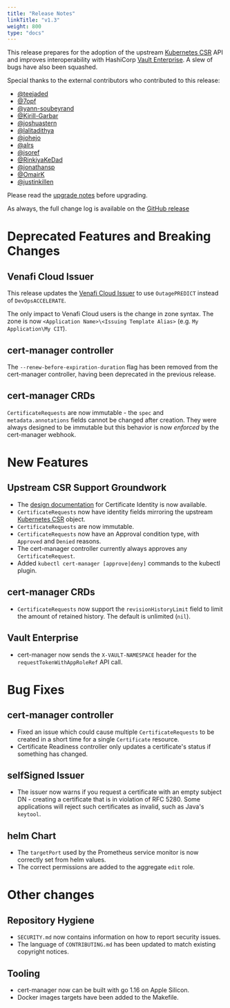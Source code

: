 ```yaml
---
title: "Release Notes"
linkTitle: "v1.3"
weight: 800
type: "docs"
---
```


This release prepares for the adoption of the upstream [Kubernetes CSR](https://kubernetes.io/docs/reference/access-authn-authz/certificate-signing-requests/) API and improves interoperability with HashiCorp [Vault Enterprise](https://www.vaultproject.io/docs/enterprise).
A slew of bugs have also been squashed.

Special thanks to the external contributors who contributed to this release:

* [@teejaded](https://github.com/teejaded)
* [@7opf](https://github.com/7opf)
* [@yann-soubeyrand](https://github.com/yann-soubeyrand)
* [@Kirill-Garbar](https://github.com/Kirill-Garbar)
* [@joshuastern](https://github.com/joshuastern)
* [@lalitadithya](https://github.com/lalitadithya)
* [@johejo](https://github.com/lalitadithya)
* [@alrs](https://github.com/alrs)
* [@jsoref](https://github.com/jsoref)
* [@RinkiyaKeDad](https://github.com/RinkiyaKeDad)
* [@jonathansp](https://github.com/jonathansp)
* [@OmairK](https://github.com/OmairK)
* [@justinkillen](https://github.com/justinkillen)

Please read the [upgrade notes](/docs/installation/upgrading/upgrading-1.2-1.3/) before upgrading.

As always, the full change log is available on the [GitHub release](https://github.com/jetstack/cert-manager/releases/tag/v1.3.0)

# Deprecated Features and Breaking Changes

## Venafi Cloud Issuer

This release updates the [Venafi Cloud Issuer][] to use `OutagePREDICT` instead of `DevOpsACCELERATE`.

The only impact to Venafi Cloud users is the change in zone syntax.
The zone is now `<Application Name>\<Issuing Template Alias>`
(e.g. `My Application\My CIT`).

[Venafi Cloud Issuer]: https://cert-manager.io/docs/configuration/venafi/

## cert-manager controller

The `--renew-before-expiration-duration` flag has been removed from the cert-manager controller, having been deprecated in the previous release.

## cert-manager CRDs

`CertificateRequests` are now immutable - the `spec` and `metadata.annotations` fields cannot be changed after creation. They were always designed to be immutable but this behavior is now *enforced* by the cert-manager webhook.

# New Features

## Upstream CSR Support Groundwork

* The [design documentation](https://github.com/jetstack/cert-manager/blob/v1.3.0/design/20210203.certificate-request-identity.md) for Certificate Identity is now available.
* `CertificateRequests` now have identity fields mirroring the upstream [Kubernetes CSR](https://kubernetes.io/docs/reference/access-authn-authz/certificate-signing-requests/) object.
* `CertificateRequests` are now immutable.
* `CertificateRequests` now have an Approval condition type, with `Approved` and `Denied` reasons.
* The cert-manager controller currently always approves any `CertificateRequest`.
* Added `kubectl cert-manager [approve|deny]` commands to the kubectl plugin.

## cert-manager CRDs

* `CertificateRequests` now support the `revisionHistoryLimit` field to limit the amount of retained history. The default is unlimited (`nil`).

## Vault Enterprise

* cert-manager now sends the `X-VAULT-NAMESPACE` header for the `requestTokenWithAppRoleRef` API call.

# Bug Fixes

## cert-manager controller

* Fixed an issue which could cause multiple `CertificateRequests` to be created in a short time for a single `Certificate` resource.
* Certificate Readiness controller only updates a certificate's status if something has changed.

## selfSigned Issuer

* The issuer now warns if you request a certificate with an empty subject DN - creating a certificate that is in violation of RFC 5280. Some applications will reject such certificates as invalid, such as Java's `keytool`.

## helm Chart

* The `targetPort` used by the Prometheus service monitor is now correctly set from helm values.
* The correct permissions are added to the aggregate `edit` role.

# Other changes

## Repository Hygiene

* `SECURITY.md` now contains information on how to report security issues.
* The language of `CONTRIBUTING.md` has been updated to match existing copyright notices.

## Tooling

* cert-manager now can be built with go 1.16 on Apple Silicon.
* Docker images targets have been added to the Makefile.

